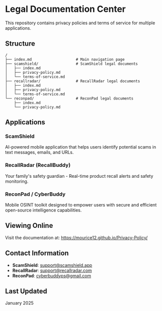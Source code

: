 # Legal Documentation Center

This repository contains privacy policies and terms of service for multiple applications.

## Structure

```
/
├── index.md                    # Main navigation page
├── scamshield/                 # ScamShield legal documents
│   ├── index.md
│   ├── privacy-policy.md
│   └── terms-of-service.md
├── recallradar/                # RecallRadar legal documents
│   ├── index.md
│   ├── privacy-policy.md
│   └── terms-of-service.md
└── reconpad/                   # ReconPad legal documents
    ├── index.md
    └── privacy-policy.md
```

## Applications

### ScamShield
AI-powered mobile application that helps users identify potential scams in text messages, emails, and URLs.

### RecallRadar (RecallBuddy)
Your family's safety guardian - Real-time product recall alerts and safety monitoring.

### ReconPad / CyberBuddy
Mobile OSINT toolkit designed to empower users with secure and efficient open-source intelligence capabilities.

## Viewing Online

Visit the documentation at: https://mourice12.github.io/Privacy-Policy/

## Contact Information

- **ScamShield**: support@scamshield.app
- **RecallRadar**: support@recallradar.com
- **ReconPad**: cyberbuddyps@gmail.com

## Last Updated
January 2025